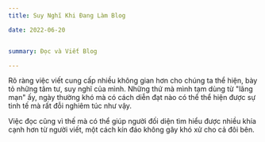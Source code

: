 ```yaml
---
title: Suy Nghĩ Khi Đang Làm Blog

date: 2022-06-20


summary: Đọc và Viết Blog

---
```


Rõ ràng việc viết cung cấp nhiều không gian hơn cho chúng ta thể hiện, bày tỏ những tâm tư, suy nghĩ của mình. Những thứ mà mình tạm dùng từ "lãng mạn" ấy, ngày thường khó mà có cách diễn đạt nào có thể thể hiện được sự tinh tế mà rất đỗi nghiêm túc như vậy.

Việc đọc cũng vì thế mà có thể giúp người đối diện tìm hiểu được nhiều khía cạnh hơn từ người viết, một cách kín đáo không gây khó xử cho cả đôi bên.